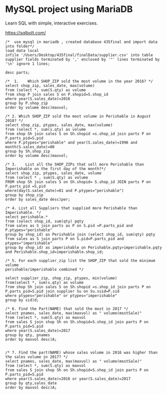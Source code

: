 # MySQL project using MariaDB 

Learn SQL with simple, interactive exercises. 

   https://sqlbolt.com/

    /*  use mysql in mariadb , created database 435final and import data into folder*/
    load data local
    infile '/Users/Desktop/435final/finalData/supplier.csv' into table supplier fields terminated by ',' enclosed by '"' lines terminated by '\n' ignore 1 lines;

    desc parts;

    /*  1.    Which SHOP_ZIP sold the most volume in the year 2016? */
    select shop_zip, sales_date, max(volume)
    from (select *, sum(S.qty) as volume
    from shop P join sales S on P.shopid=S.shop_id
    where year(S.sales_date)=2016
    group by P.shop_zip
    order by volume desc)maxvol;

    /* 2. Which SHOP_ZIP sold the most volume in Perishable in August 2018? */
    select shop_zip, ptypes, sales_date, max(volume)
    from (select *, sum(s.qty) as volume
    from shop Sh join sales S on Sh.shopid =s.shop_id join parts P on P.parts_pid=S.pid
    where P.ptypes="perishable" and year(S.sales_date)=1996 and month(S.sales_date)=08
    group by Sh.shop_zip
    order by volume desc)maxvol;

    /* 3.    List all the SHOP_ZIPs that sell more Perishable than Imperishable on the first day of the month?*/
    select shop_zip, ptypes, sales_date, volume
    from (select * , sum(S.qty) as volume
    FROM shop Sh join sales S on Sh.shopid= S.shop_id JOIN parts P on P.parts_pid =S.pid
    where(day(S.sales_date)=01 and P.ptypes="perishable")
    group by shop_zip
    order by sales_date desc)per;

    /* 4. List all Suppliers that supplied more Perishable than Imperishable. */
    select perishable.*
    from (select shop_id, sum(qty) pqty
    from sales as S join parts as P on S.pid =P.parts_pid and P.ptypes="perishable"
    group by shop_id) as Perishable join (select shop_id, sum(qty) pqty
    from sales as S join parts P on S.pid=P.parts_pid and ptypes="imperishable"
    group by shop_id) as imperishable on Perishable.pqty>imperishable.pqty and Perishable.shop_id=imperishable.shop_id;

    /* 5. For each supplier_zip list the SHOP_ZIP that sold the minimum volume 
    perishable/imperishable combined */

    select supplier_zip, shop_zip, ptypes, min(volume)
    from(select *, sum(s.qty) as volume
    from shop Sh join sales S on Sh.shopid =s.shop_id join parts P on P.parts_pid=S.pid join supplier Su on Su.ssid=P.sid
    where ptypes="perishable" or ptypes="imperishable"
    group by sid)d;

    /* 6. Find the Part(NAME) that sold the most in 2017 */
    select pnames, sales_date, max(maxvol) as " volume(mostSale)"
    from (select *, sum(S.qty) as maxvol
    from sales S join shop Sh on Sh.shopid=S.shop_id join parts P on P.parts_pid=S.pid
    where year(S.sales_date)=2017
    group by qty, pnames
    order by maxvol desc)A;


    /* 7. Find the part(NAME) whose sales volume in 2016 was higher than the sales volume in 2017? */
    select pnames, sales_date, max(maxvol) as " volume(mostSale)"
    from (select *, sum(S.qty) as maxvol
    from sales S join shop Sh on Sh.shopid=S.shop_id join parts P on P.parts_pid=S.pid
    where year(S.sales_date)=2016 or year(S.sales_date)=2017
    group by qty,sales_date
    order by maxvol desc)A;
